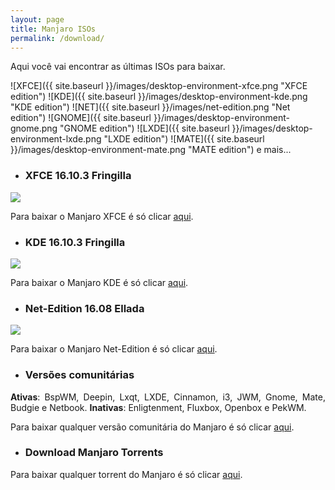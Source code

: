 ```yaml
---
layout: page
title: Manjaro ISOs
permalink: /download/
---
```


<p style="text-align: justify;">Aqui você vai encontrar as últimas ISOs para baixar.</p>

 ![XFCE]({{ site.baseurl }}/images/desktop-environment-xfce.png "XFCE edition")
 ![KDE]({{ site.baseurl }}/images/desktop-environment-kde.png "KDE edition")
 ![NET]({{ site.baseurl }}/images/net-edition.png "Net edition")
 ![GNOME]({{ site.baseurl }}/images/desktop-environment-gnome.png "GNOME edition")
 ![LXDE]({{ site.baseurl }}/images/desktop-environment-lxde.png "LXDE edition")
 ![MATE]({{ site.baseurl }}/images/desktop-environment-mate.png "MATE edition")
e mais...

* ### XFCE 16.10.3 Fringilla

<img src="http://www.auplod.com/u/aupdol8a829.png">

Para baixar o Manjaro XFCE é só clicar [aqui](https://manjaro.org/get-manjaro/). 

* ### KDE 16.10.3 Fringilla

<img src="http://www.auplod.com/u/loupad8a82a.png">

Para baixar o Manjaro KDE é só clicar [aqui](https://manjaro.org/get-manjaro/).

* ### Net-Edition 16.08 Ellada

<img src="http://wstaw.org/m/2016/09/02/manjaro-net.png">

Para baixar o Manjaro Net-Edition é só clicar [aqui](https://manjaro.org/get-manjaro/).

* ### Versões comunitárias

<p style="text-align: justify;"><strong>Ativas</strong>: BspWM, Deepin, Lxqt, LXDE, Cinnamon, i3, JWM, Gnome, Mate, Budgie e Netbook. <strong>Inativas</strong>: Enligtenment, Fluxbox, Openbox e PekWM. </p>

Para baixar qualquer versão comunitária do Manjaro é só clicar [aqui](https://sourceforge.net/projects/manjarolinux/files/community/).

* ### Download Manjaro Torrents

Para baixar qualquer torrent do Manjaro é só clicar [aqui](https://sourceforge.net/projects/manjarotorrents/).
